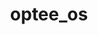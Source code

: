 ---
parent_project: optee
permalink: /engineering/projects/optee/optee_os/
project_link_name: optee_os
project_stats: 'true'
project_url: https://github.com/OP-TEE/optee_os
title: optee_os
image:
  featured: 'true'
  path: /assets/images/projects/op-tee.png
---
